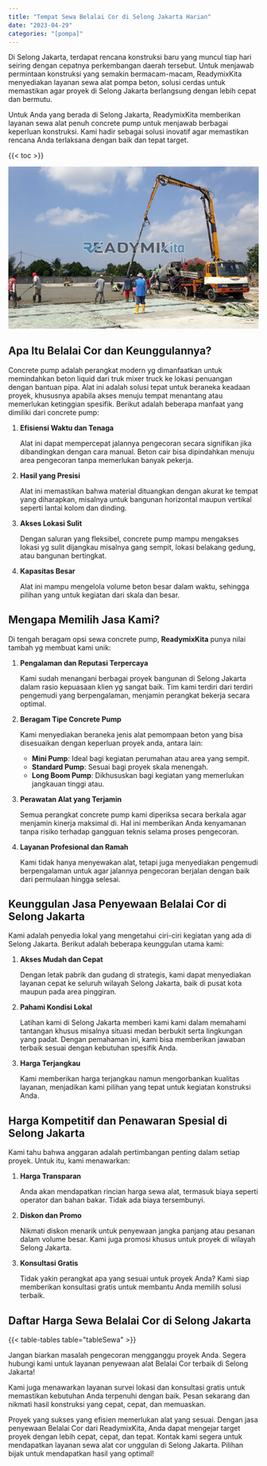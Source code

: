 ```yaml
---
title: "Tempat Sewa Belalai Cor di Selong Jakarta Harian"
date: "2023-04-29"
categories: "[pompa]"
---
```


Di Selong Jakarta, terdapat rencana konstruksi baru yang muncul tiap hari seiring dengan cepatnya perkembangan daerah tersebut. Untuk menjawab permintaan konstruksi yang semakin bermacam-macam, ReadymixKita menyediakan layanan sewa alat pompa beton, solusi cerdas untuk memastikan agar proyek di Selong Jakarta berlangsung dengan lebih cepat dan bermutu.

Untuk Anda yang berada di Selong Jakarta, ReadymixKita memberikan layanan sewa alat penuh concrete pump untuk menjawab berbagai keperluan konstruksi. Kami hadir sebagai solusi inovatif agar memastikan rencana Anda terlaksana dengan baik dan tepat target.

{{< toc >}}

![Tempat Sewa Belalai Cor di Selong Jakarta Harian](/images/pompa/sewa-pompa-12.jpg)

## Apa Itu Belalai Cor dan Keunggulannya?

Concrete pump adalah perangkat modern yg dimanfaatkan untuk memindahkan beton liquid dari truk mixer truck ke lokasi penuangan dengan bantuan pipa. Alat ini adalah solusi tepat untuk beraneka keadaan proyek, khususnya apabila akses menuju tempat menantang atau memerlukan ketinggian spesifik. Berikut adalah beberapa manfaat yang dimiliki dari concrete pump:

1. **Efisiensi Waktu dan Tenaga**

   Alat ini dapat mempercepat jalannya pengecoran secara signifikan jika dibandingkan dengan cara manual. Beton cair bisa dipindahkan menuju area pengecoran tanpa memerlukan banyak pekerja.

2. **Hasil yang Presisi**

   Alat ini memastikan bahwa material dituangkan dengan akurat ke tempat yang diharapkan, misalnya untuk bangunan horizontal maupun vertikal seperti lantai kolom dan dinding.

3. **Akses Lokasi Sulit**

   Dengan saluran yang fleksibel, concrete pump mampu mengakses lokasi yg sulit dijangkau misalnya gang sempit, lokasi belakang gedung, atau bangunan bertingkat.

4. **Kapasitas Besar**

   Alat ini mampu mengelola volume beton besar dalam waktu, sehingga pilihan yang untuk kegiatan dari skala dan besar.

## Mengapa Memilih Jasa Kami?

Di tengah beragam opsi sewa concrete pump, **ReadymixKita** punya nilai tambah yg membuat kami unik:

1. **Pengalaman dan Reputasi Terpercaya**

   Kami sudah menangani berbagai proyek bangunan di Selong Jakarta dalam rasio kepuasaan klien yg sangat baik. Tim kami terdiri dari terdiri pengemudi yang berpengalaman, menjamin perangkat bekerja secara optimal.

2. **Beragam Tipe Concrete Pump**

   Kami menyediakan beraneka jenis alat pemompaan beton yang bisa disesuaikan dengan keperluan proyek anda, antara lain:
   - **Mini Pump**: Ideal bagi kegiatan perumahan atau area yang sempit.
   - **Standard Pump**: Sesuai bagi proyek skala menengah.
   - **Long Boom Pump**: Dikhususkan bagi kegiatan yang memerlukan jangkauan tinggi atau.

3. **Perawatan Alat yang Terjamin**

   Semua perangkat concrete pump kami diperiksa secara berkala agar menjamin kinerja maksimal di. Hal ini memberikan Anda kenyamanan tanpa risiko terhadap gangguan teknis selama proses pengecoran.

4. **Layanan Profesional dan Ramah**

   Kami tidak hanya menyewakan alat, tetapi juga menyediakan pengemudi berpengalaman untuk agar jalannya pengecoran berjalan dengan baik dari permulaan hingga selesai.

## Keunggulan Jasa Penyewaan Belalai Cor di Selong Jakarta

Kami adalah penyedia lokal yang mengetahui ciri-ciri kegiatan yang ada di Selong Jakarta. Berikut adalah beberapa keunggulan utama kami:

1. **Akses Mudah dan Cepat**

   Dengan letak pabrik dan gudang di strategis, kami dapat menyediakan layanan cepat ke seluruh wilayah Selong Jakarta, baik di pusat kota maupun pada area pinggiran.

2. **Pahami Kondisi Lokal**

   Latihan kami di Selong Jakarta memberi kami kami dalam memahami tantangan khusus misalnya situasi medan berbukit serta lingkungan yang padat. Dengan pemahaman ini, kami bisa memberikan jawaban terbaik sesuai dengan kebutuhan spesifik Anda.

3. **Harga Terjangkau**

   Kami memberikan harga terjangkau namun mengorbankan kualitas layanan, menjadikan kami pilihan yang tepat untuk kegiatan konstruksi Anda.

## Harga Kompetitif dan Penawaran Spesial di Selong Jakarta

Kami tahu bahwa anggaran adalah pertimbangan penting dalam setiap proyek. Untuk itu, kami menawarkan:

1. **Harga Transparan**

   Anda akan mendapatkan rincian harga sewa alat, termasuk biaya seperti operator dan bahan bakar. Tidak ada biaya tersembunyi.

2. **Diskon dan Promo**

   Nikmati diskon menarik untuk penyewaan jangka panjang atau pesanan dalam volume besar. Kami juga promosi khusus untuk proyek di wilayah Selong Jakarta.

3. **Konsultasi Gratis**

   Tidak yakin perangkat apa yang sesuai untuk proyek Anda? Kami siap memberikan konsultasi gratis untuk membantu Anda memilih solusi terbaik.

## Daftar Harga Sewa Belalai Cor di Selong Jakarta

{{< table-tables table="tableSewa" >}}

Jangan biarkan masalah pengecoran mengganggu proyek Anda. Segera hubungi kami untuk layanan penyewaan alat Belalai Cor terbaik di Selong Jakarta!

Kami juga menawarkan layanan survei lokasi dan konsultasi gratis untuk memastikan kebutuhan Anda terpenuhi dengan baik. Pesan sekarang dan nikmati hasil konstruksi yang cepat, cepat, dan memuaskan.

Proyek yang sukses yang efisien memerlukan alat yang sesuai. Dengan jasa penyewaan Belalai Cor dari ReadymixKita, Anda dapat mengejar target proyek dengan lebih cepat, cepat, dan tepat. Kontak kami segera untuk mendapatkan layanan sewa alat cor unggulan di Selong Jakarta. Pilihan bijak untuk mendapatkan hasil yang optimal!